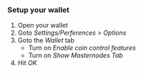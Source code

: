 ### Setup your wallet

1. Open your wallet
2. Goto *Settings/Perferences > Options*
3. Goto the *Wallet* tab
    - Turn on *Enable coin control features*
    - Turn on *Show Masternodes Tab*
4. Hit *OK*
